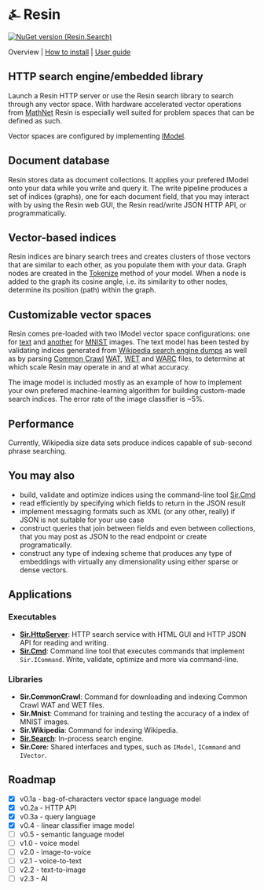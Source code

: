 # &#9084; Resin

[![NuGet version (Resin.Search)](https://img.shields.io/nuget/v/Resin.Search.svg?style=flat-square)](https://www.nuget.org/packages/Resin.Search/) 

Overview | [How to install](https://github.com/kreeben/resin/blob/master/INSTALL.md) | [User guide](https://github.com/kreeben/resin/blob/master/USER-GUIDE.md) 

## HTTP search engine/embedded library
Launch a Resin HTTP server or use the Resin search library to search through any vector space. With hardware accelerated vector operations from 
[MathNet](https://github.com/mathnet/mathnet-numerics) Resin is especially well suited for problem spaces that can be defined as such.

Vector spaces are configured by implementing [IModel<T>](https://github.com/kreeben/resin/blob/master/src/Sir.VectorSpace/IModel.cs). 

## Document database
Resin stores data as document collections. It applies your prefered IModel<T> onto your data while you write and query it. 
The write pipeline produces a set of indices (graphs), one for each document field, that you may interact with by using the Resin web GUI, 
the Resin read/write JSON HTTP API, or programmatically.

## Vector-based indices
Resin indices are binary search trees and creates clusters of those vectors that are similar to each other, as you populate them with your data. 
Graph nodes are created in the [Tokenize](https://github.com/kreeben/resin/blob/master/src/Sir.VectorSpace/IModel.cs#L12) method of your model. 
When a node is added to the graph its cosine angle, i.e. its similarity to other nodes, determine its position (path) within the graph.

## Customizable vector spaces
Resin comes pre-loaded with two IModel vector space configurations: one for [text](https://github.com/kreeben/resin/blob/master/src/Sir.Search/Models/BagOfCharsModel.cs) 
and [another](https://github.com/kreeben/resin/blob/master/src/Sir.Search/Models/LinearClassifierImageModel.cs) for [MNIST](http://yann.lecun.com/exdb/mnist/) images. 
The text model has been tested by validating indices generated from [Wikipedia search engine dumps](https://dumps.wikimedia.org/other/cirrussearch/current/) as well as by parsing 
[Common Crawl](http://commoncrawl.org/) [WAT](https://commoncrawl.org/the-data/get-started/#WAT-Format), [WET](https://commoncrawl.org/the-data/get-started/#WET-Format) 
and [WARC](https://commoncrawl.org/the-data/get-started/#WARC-Format) files, to determine at which scale Resin may operate in and at what accuracy. 

The image model is included mostly as an example of how to implement your own prefered machine-learning algorithm for building custom-made search indices. 
The error rate of the image classifier is ~5%. 

## Performance
Currently, Wikipedia size data sets produce indices capable of sub-second phrase searching. 

## You may also  
- build, validate and optimize indices using the command-line tool [Sir.Cmd](https://github.com/kreeben/resin/blob/master/src/Sir.Cmd/README.md)
- read efficiently by specifying which fields to return in the JSON result
- implement messaging formats such as XML (or any other, really) if JSON is not suitable for your use case
- construct queries that join between fields and even between collections, that you may post as JSON to the read endpoint or create programatically.
- construct any type of indexing scheme that produces any type of embeddings with virtually any dimensionality using either sparse or dense vectors.

## Applications

### Executables

- __[Sir.HttpServer](https://github.com/kreeben/resin/blob/master/src/Sir.HttpServer/README.md)__: HTTP search service with HTML GUI and HTTP JSON API for reading and writing.  
- __[Sir.Cmd](https://github.com/kreeben/resin/blob/master/src/Sir.Cmd/README.md)__: Command line tool that executes commands that implement `Sir.ICommand`. Write, validate, optimize and more via command-line.

### Libraries

- __Sir.CommonCrawl__: Command for downloading and indexing Common Crawl WAT and WET files.  
- __Sir.Mnist__: Command for training and testing the accuracy of a index of MNIST images.  
- __Sir.Wikipedia__: Command for indexing Wikipedia.  
- __[Sir.Search](https://github.com/kreeben/resin/blob/master/src/Sir.Search/README.md)__: In-process search engine.  
- __Sir.Core__: Shared interfaces and types, such as `IModel`, `ICommand` and `IVector`.

## Roadmap

- [x] v0.1a - bag-of-characters vector space language model
- [x] v0.2a - HTTP API
- [x] v0.3a - query language
- [x] v0.4 - linear classifier image model
- [ ] v0.5 - semantic language model
- [ ] v1.0 - voice model
- [ ] v2.0 - image-to-voice
- [ ] v2.1 - voice-to-text
- [ ] v2.2 - text-to-image
- [ ] v2.3 - AI
